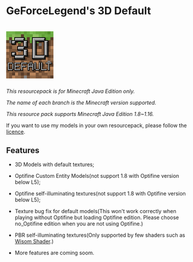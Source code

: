 # GeForceLegend's 3D Default
# ![img](https://raw.githubusercontent.com/GeForceLegend/Minecraft-3D-Default/1.15-1.16_All/pack.png)

*This resourcepack is for Minecraft Java Edition only.*

*The name of each branch is the Minecraft version supported.*

*This resource pack supports Minecraft Java Edition 1.8~1.16.*

If you want to use my models in your own resourcepack, please follow the [licence](./LICENCE).

## Features

- 3D Models with default textures;

- Optifine Custom Entity Models(not support 1.8 with Optifine version below L5);

- Optifine self-illuminating textures(not support 1.8 with Optifine version below L5);

- Texture bug fix for default models(This won't work correctly when playing without Optifine but loading Optifine edition. Please choose no_Optifine edition when you are not using Optifine.)

- PBR self-illuminating textures(Only supported by few shaders such as [Wisom Shader](https://github.com/bobcao3/Wisdom-Shaders).)

- More features are coming soom.
